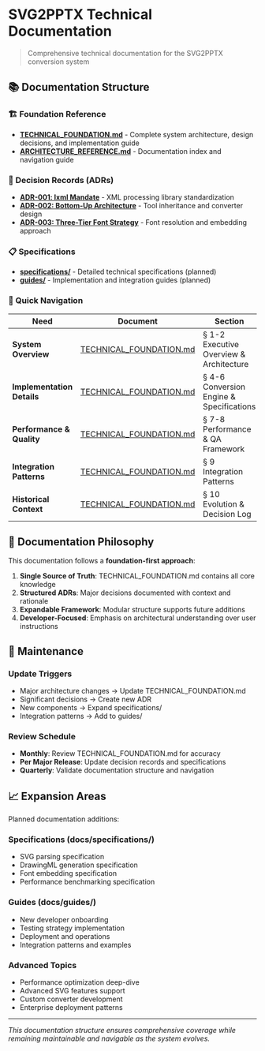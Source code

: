 # SVG2PPTX Technical Documentation

> Comprehensive technical documentation for the SVG2PPTX conversion system

## 📚 Documentation Structure

### 🏗️ Foundation Reference
- **[TECHNICAL_FOUNDATION.md](../TECHNICAL_FOUNDATION.md)** - Complete system architecture, design decisions, and implementation guide
- **[ARCHITECTURE_REFERENCE.md](ARCHITECTURE_REFERENCE.md)** - Documentation index and navigation guide

### 🎯 Decision Records (ADRs)
- **[ADR-001: lxml Mandate](decisions/ADR-001-lxml-mandate.md)** - XML processing library standardization
- **[ADR-002: Bottom-Up Architecture](decisions/ADR-002-bottom-up-architecture.md)** - Tool inheritance and converter design
- **[ADR-003: Three-Tier Font Strategy](decisions/ADR-003-three-tier-font-strategy.md)** - Font resolution and embedding approach

### 📋 Specifications
- **[specifications/](specifications/)** - Detailed technical specifications (planned)
- **[guides/](guides/)** - Implementation and integration guides (planned)

### 🧭 Quick Navigation

| Need | Document | Section |
|------|----------|---------|
| **System Overview** | [TECHNICAL_FOUNDATION.md](../TECHNICAL_FOUNDATION.md) | § 1-2 Executive Overview & Architecture |
| **Implementation Details** | [TECHNICAL_FOUNDATION.md](../TECHNICAL_FOUNDATION.md) | § 4-6 Conversion Engine & Specifications |
| **Performance & Quality** | [TECHNICAL_FOUNDATION.md](../TECHNICAL_FOUNDATION.md) | § 7-8 Performance & QA Framework |
| **Integration Patterns** | [TECHNICAL_FOUNDATION.md](../TECHNICAL_FOUNDATION.md) | § 9 Integration Patterns |
| **Historical Context** | [TECHNICAL_FOUNDATION.md](../TECHNICAL_FOUNDATION.md) | § 10 Evolution & Decision Log |

## 🎯 Documentation Philosophy

This documentation follows a **foundation-first approach**:

1. **Single Source of Truth**: TECHNICAL_FOUNDATION.md contains all core knowledge
2. **Structured ADRs**: Major decisions documented with context and rationale
3. **Expandable Framework**: Modular structure supports future additions
4. **Developer-Focused**: Emphasis on architectural understanding over user instructions

## 🔄 Maintenance

### Update Triggers
- Major architecture changes → Update TECHNICAL_FOUNDATION.md
- Significant decisions → Create new ADR
- New components → Expand specifications/
- Integration patterns → Add to guides/

### Review Schedule
- **Monthly**: Review TECHNICAL_FOUNDATION.md for accuracy
- **Per Major Release**: Update decision records and specifications
- **Quarterly**: Validate documentation structure and navigation

## 📈 Expansion Areas

Planned documentation additions:

### Specifications (docs/specifications/)
- SVG parsing specification
- DrawingML generation specification
- Font embedding specification
- Performance benchmarking specification

### Guides (docs/guides/)
- New developer onboarding
- Testing strategy implementation
- Deployment and operations
- Integration patterns and examples

### Advanced Topics
- Performance optimization deep-dive
- Advanced SVG features support
- Custom converter development
- Enterprise deployment patterns

---

*This documentation structure ensures comprehensive coverage while remaining maintainable and navigable as the system evolves.*